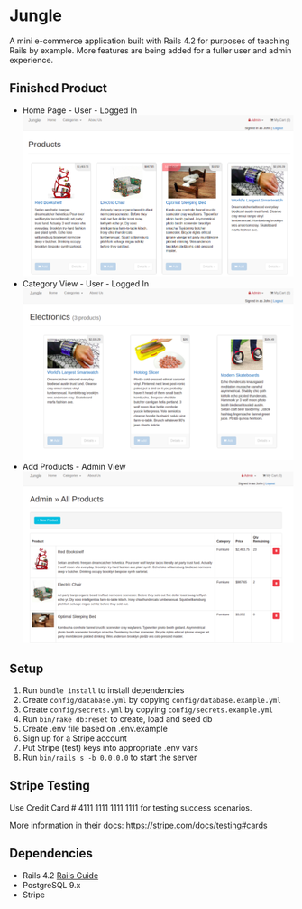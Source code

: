 # Jungle

A mini e-commerce application built with Rails 4.2 for purposes of teaching Rails by example.
More features are being added for a fuller user and admin experience.

## Finished Product
* Home Page - User - Logged In
!["Home Page - User - Logged In"](https://github.com/BDeWitt-Cohen/jungle/blob/master/docs/Home%20Page%20-%20Logged%20In.png)
* Category View - User - Logged In
!["Category View - User - Logged In"](https://github.com/BDeWitt-Cohen/jungle/blob/master/docs/Categories%20-%20User.png)
* Add Products - Admin View
!["Add Products - Admin View"](https://github.com/BDeWitt-Cohen/jungle/blob/master/docs/Add%20Products%20-%20Admin.png)

## Setup

1. Run `bundle install` to install dependencies
2. Create `config/database.yml` by copying `config/database.example.yml`
3. Create `config/secrets.yml` by copying `config/secrets.example.yml`
4. Run `bin/rake db:reset` to create, load and seed db
5. Create .env file based on .env.example
6. Sign up for a Stripe account
7. Put Stripe (test) keys into appropriate .env vars
8. Run `bin/rails s -b 0.0.0.0` to start the server

## Stripe Testing

Use Credit Card # 4111 1111 1111 1111 for testing success scenarios.

More information in their docs: <https://stripe.com/docs/testing#cards>

## Dependencies

* Rails 4.2 [Rails Guide](http://guides.rubyonrails.org/v4.2/)
* PostgreSQL 9.x
* Stripe
